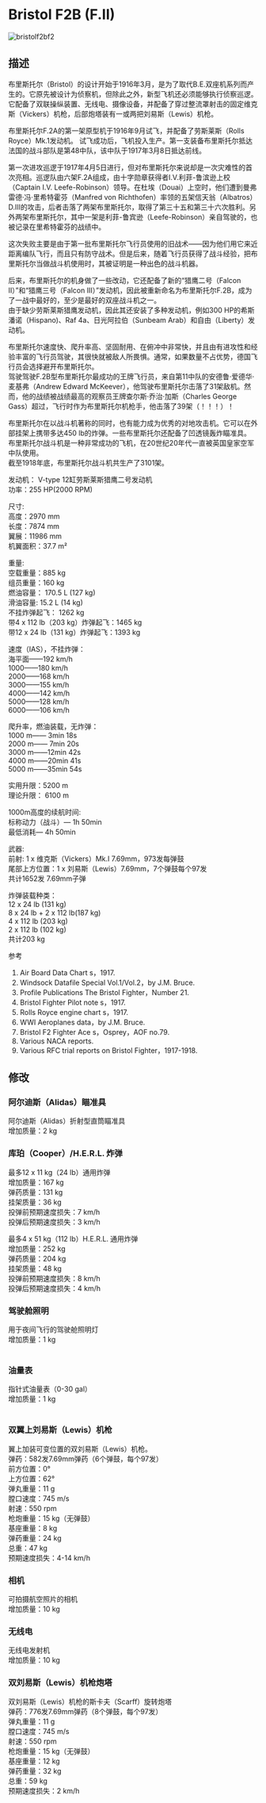 # Bristol F2B (F.II)  
  
![bristolf2bf2](../images/bristolf2bf2.png)  
  
## 描述  
  
布里斯托尔（Bristol）的设计开始于1916年3月，是为了取代B.E.双座机系列而产生的。它原先被设计为侦察机，但除此之外，新型飞机还必须能够执行侦察巡逻。 它配备了双联操纵装置、无线电、摄像设备，并配备了穿过整流罩射击的固定维克斯（Vickers）机枪，后部炮塔装有一或两把刘易斯（Lewis）机枪。   
  
布里斯托尔F.2A的第一架原型机于1916年9月试飞，并配备了劳斯莱斯（Rolls Royce）Mk.1发动机。 试飞成功后，飞机投入生产。第一支装备布里斯托尔抵达法国的战斗部队是第48中队，该中队于1917年3月8日抵达前线。   
  
第一次进攻巡逻于1917年4月5日进行，但对布里斯托尔来说却是一次灾难性的首次亮相。巡逻队由六架F.2A组成，由十字勋章获得者I.V.利菲-鲁滨逊上校（Captain I.V. Leefe-Robinson）领导。在杜埃（Douai）上空时，他们遭到曼弗雷德·冯·里希特霍芬（Manfred von Richthofen）率领的五架信天翁（Albatros） D.III的攻击，后者击落了两架布里斯托尔，取得了第三十五和第三十六次胜利。另外两架布里斯托尔，其中一架是利菲-鲁宾逊（Leefe-Robinson）亲自驾驶的，也被记录在里希特霍芬的战绩中。   
  
这次失败主要是由于第一批布里斯托尔飞行员使用的旧战术——因为他们用它来近距离编队飞行，而且只有防守战术。但是后来，随着飞行员获得了战斗经验，把布里斯托尔当做战斗机使用时，其被证明是一种出色的战斗机器。   
  
后来，布里斯托尔的机身做了一些改动，它还配备了新的“猎鹰二号（Falcon II）”和“猎鹰三号（Falcon III）”发动机，因此被重新命名为布里斯托尔F.2B，成为了一战中最好的，至少是最好的双座战斗机之一。   
由于缺少劳斯莱斯猎鹰发动机，因此其还安装了多种发动机，例如300 HP的希斯潘诺（Hispano)、Raf 4a、日光阿拉伯（Sunbeam Arab）和自由（Liberty）发动机。   
  
布里斯托尔速度快、爬升率高、坚固耐用、在俯冲中非常快，并且由有进攻性和经验丰富的飞行员驾驶，其很快就被敌人所畏惧。通常，如果数量不占优势，德国飞行员会选择避开布里斯托尔。   
驾驶驾驶F.2B型布里斯托尔最成功的王牌飞行员，来自第11中队的安德鲁·爱德华·麦基弗（Andrew Edward McKeever），他驾驶布里斯托尔击落了31架敌机。然而，他的战绩被战绩最高的观察员王牌查尔斯·乔治·加斯（Charles George Gass）超过，飞行时作为布里斯托尔机枪手，他击落了39架（！！！）！   
  
布里斯托尔在以战斗机著称的同时，也有能力成为优秀的对地攻击机。它可以在外部挂架上携带多达450 lb的炸弹。一些布里斯托尔还配备了凹透镜轰炸瞄准具。   
布里斯托尔战斗机是一种非常成功的飞机，在20世纪20年代一直被英国皇家空军中队使用。   
截至1918年底，布里斯托尔战斗机共生产了3101架。   
  
  
发动机： V-type 12缸劳斯莱斯猎鹰二号发动机  
功率：255 HP(2000 RPM)  
  
尺寸:  
高度：2970 mm  
长度：7874 mm  
翼展：11986 mm  
机翼面积：37.7 m²  
  
重量:  
空载重量：885 kg  
组员重量：160 kg  
燃油容量： 170.5 L (127 kg)  
滑油容量: 15.2 L (14 kg)  
不挂炸弹起飞： 1262 kg  
带4 x 112 lb（203 kg）炸弹起飞：1465 kg   
带12 x 24 lb（131 kg）炸弹起飞：1393 kg   
  
速度（IAS），不挂炸弹：   
海平面——192 km/h  
1000——180 km/h  
2000——168 km/h  
3000——155 km/h  
4000——142 km/h  
5000——128 km/h  
6000——106 km/h  
  
爬升率，燃油装载，无炸弹：  
1000 m—— 3min 18s  
2000 m—— 7min 20s  
3000 m——12min 42s  
4000 m——20min 41s  
5000 m——35min 54s  
  
实用升限：5200 m  
理论升限： 6100 m  
  
1000m高度的续航时间:  
标称动力（战斗）— 1h 50min  
最低消耗— 4h 50min  
  
武器:  
前射: 1 x 维克斯（Vickers）Mk.I 7.69mm，973发每弹鼓  
尾部上方位置：1 x 刘易斯（Lewis）7.69mm，7个弹鼓每个97发  
共计1652发 7.69mm子弹  
  
炸弹装载种类：  
12 x 24 lb (131 kg)  
8 x 24 lb + 2 x 112 lb(187 kg)  
4 x 112 lb (203 kg)  
2 x 112 lb (102 kg)  
共计203 kg  
  
参考  
1) Air Board Data Chart s，1917.  
2) Windsock Datafile Special Vol.1/Vol.2，by J.M. Bruce.  
3) Profile Publications The Bristol Fighter，Number 21.  
4) Bristol Fighter Pilot note s，1917.  
5) Rolls Royce engine chart s，1917.  
6) WWI Aeroplanes data，by J.M. Bruce.  
7) Bristol F2 Fighter Ace s，Osprey，AOF no.79.  
8) Various NACA reports.  
9) Various RFC trial reports on Bristol Fighter，1917-1918.  
  
## 修改  
  
  
### 阿尔迪斯（Alidas）瞄准具  
  
阿尔迪斯（Alidas）折射型直筒瞄准具  
增加质量：2 kg  
  
  
### 库珀（Cooper）/H.E.R.L. 炸弹  
  
最多12 x 11 kg（24 lb）通用炸弹  
增加质量：167 kg  
弹药质量：131 kg  
挂架质量：36 kg  
投弹前预期速度损失：7 km/h  
投弹后预期速度损失：3 km/h  
  
最多4 x 51 kg（112 lb）H.E.R.L. 通用炸弹  
增加质量：252 kg  
弹药质量：204 kg  
挂架质量：48 kg  
投弹前预期速度损失：8 km/h  
投弹后预期速度损失：4 km/h  ﻿
  
### 驾驶舱照明  
  
用于夜间飞行的驾驶舱照明灯  
增加质量：1 kg  
  ﻿
  
### 油量表  
  
指针式油量表（0-30 gal）  
增加质量：1 kg  
  ﻿
  
### 双翼上刘易斯（Lewis）机枪  
  
翼上加装可变位置的双刘易斯（Lewis）机枪。  
弹药：582发7.69mm弹药（6个弹鼓，每个97发）  
前方位置：0°  
上方位置：62°  
弹丸重量：11 g  
膛口速度：745 m/s  
射速：550 rpm  
枪炮重量：15 kg（无弹鼓）  
基座重量：8 kg  
弹药重量：24 kg  
总重：47 kg  
预期速度损失：4-14 km/h  
  
### 相机  
  
可拍摄航空照片的相机  
增加质量：10 kg  
  
  
### 无线电  
  
无线电发射机  
增加质量：10 kg  ﻿
  
### 双刘易斯（Lewis）机枪炮塔  
  
双刘易斯（Lewis）机枪的斯卡夫（Scarff）旋转炮塔  
弹药：776发7.69mm弹药（8个弹鼓，每个97发）  
弹丸重量：11 g  
膛口速度：745 m/s  
射速：550 rpm  
枪炮重量：15 kg（无弹鼓）  
基座重量：12 kg  
弹药重量：32 kg  
总重：59 kg  
预期速度损失：2 km/h  